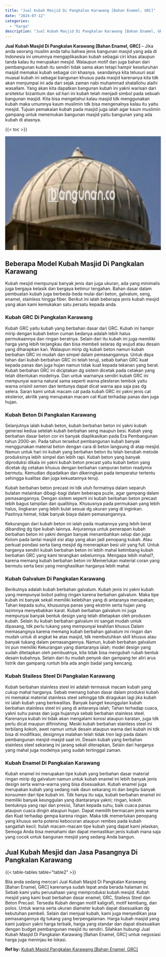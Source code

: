 ```yaml
---
title: "Jual Kubah Masjid Di Pangkalan Karawang [Bahan Enamel, GRC]"
date: "2024-07-12"
categories: 
  - "harga"
description: "Jual Kubah Masjid Di Pangkalan Karawang [Bahan Enamel, GRC]. Bila anda sedang mencari Jual Kubah Masjid Di Pangkalan Karawang [Bahan Enamel, GRC] karenanya..."
---
```


**Jual Kubah Masjid Di Pangkalan Karawang \[Bahan Enamel, GRC\]** – Jika anda seorang muslim anda tahu bahwa jenis bangunan masjid yang ada di Indonesia ini umumnya mengaplikasikan kubah sebagai ciri khas ataupun tanda kalau itu merupakan mesjid. Walaupun motif dan juga bahan dari pembangunan kubah itu sendiri tidak sama akan tetapi hampir keseluruhan masjid memakai kubah sebagai ciri khasnya. seandainya kita telusuri asal muasal kubah ini sebagai bangunan khusus pada masjid karenanya kita tdk akan menjumpai ini ada dari sejak zaman nabi muhammad shalallohu alaihi wasallam. Yang akan kita dapatkan bangunan kubah ini yakni warisan dari arsitektur bizantium dan sd hari ini kubah telah menjadi simbol pada sebuah bangunan masjid. Kita bisa mengetahui kalau masjid tdk menggunakan kubah maka umumnya kaum muslimin tdk bisa mengenalnya kalau itu yaitu mesjid. Tujuan pemakaian kubah pada masjid juga ialah agar kaum muslimin gampang untuk menemukan bangunan masjid yaitu bangunan yang ada kubah di atasnya.

{{< toc >}}

![Jual Kubah Masjid Di Pangkalan Karawang [Bahan Enamel, GRC]](/images/jual-kubah-masjid-16.png)

## Beberapa Model Kubah Masjid Di Pangkalan Karawang

Kubah mesjid mempunyai banyak jenis dan juga ukuran, ada yang minimalis juga bergaya kelasik dan bergaya ketimur tengahan. Bahan dasar dalam pembuatan kubah juga berbeda-beda mulai dari beton, galvalum, seng, enamel, stainless hingga fiber. Berikut ini ialah beberapa jenis kubah mesjid yang akan kami kemukakan satu persatu kepada anda.

### Kubah GRC Di Pangkalan Karawang

Kubah GRC yaitu kubah yang berbahan dasar dari GRC. Kubah ini hampir mirip dengan kubah beton cuman bedanya adalah lebih halus permukaannya dan ringan beratnya. Selain dari itu kubah ini juga memiliki harga yang lebih terjangkau dan bisa membeli selaras dg wujud atau desain yang diharapkan kan. Walaupun mirip dg kubah beton namun kubah berbahan GRC ini mudah dan simpel dalam pemasangannya. Untuk daya tahan dari kubah berbahan GRC ini telah teruji, sebab bahan GRC kuat kepada panas dan juga hujan namun tidak kuat kepada tekanan yang berat. Kubah berbahan GRC ini diciptakan dg sistem dicetak pada cetakan yang telah ditentukan modelnya. Dan untuk warnanya sendiri kubah GRC ini mempunyai warna natural sama seperti warna plesteran tembok yaitu warna orisinil semen dan tentunya dapat dicat warna apa saja pas dg selera. Saran kami untuk macam cat pada kubah GRC ini yakni jenis cat eksterior, akrilik yang merupakan macam cat Kuat terhadap panas dan juga hujan.

### Kubah Beton Di Pangkalan Karawang

Selanjutnya ialah kubah beton, kubah berbahan beton ini yakni kubah generasi kedua setelah kubah berbahan seng maupun besi. Kubah yang berbahan dasar beton cor ini banyak diaplikasikan pada Era Pembangunan tahun 2000-an. Pada tahun tersebut pembangunan kubah banyak menggunakan material beton dengan cara di beton langsung di atap mesjid. Namun untuk hari ini kubah yang berbahan beton itu telah berubah metode produksinya lebih simpel dan lebih rapi. Kubah beton yang banyak diproduksi dikala ini yakni kubah beton precast yaitu kubah beton yang dicetak dg cetakan khusus dengan berbahan campuran beton readymix bermutu. Kemudian dipadatkan dan dikeringkan pada temperatur tertentu sehingga kualitas dan juga kekuatannya teruji.

Kubah berbahan beton precast ini tdk utuh formatnya dalam separuh bulatan melainkan dibagi-bagi dalam beberapa puzle, agar gampang dalam pemasangannya. Dengan sistem seperti ini kubah berbahan beton precast lebih bagus tampilan dan qualitinya. Khususnya pada permukaan yang lebih halus, lingkaran yang lebih bulat sesuai dg ukuran yang di inginkan. Pastinya hemat, tidak banyak biaya dalam pemasangannya.

Kekurangan dari kubah beton ini ialah pada muatannya yang lebih berat dibanding dg tipe kubah lainnya. Anjurannya untuk penerapan kubah berbahan beton ini yakni dengan banyak menambahkan selup dan juga Kolom pada lantai masjid sisi atap yang akan jadi penopang kubah. Atau perkuat pondasi serta tiang mesjid dg menerapkan besi ulir yang full. Untuk harganya sendiri kubah berbahan beton ini lebih mahal ketimbang kubah berbahan GRC yang kami terangkan sebelumnya. Mengapa lebih mahal?, karena memang kubah berbahan beton ini Memerlukan material coran yang bermutu serta besi yang menghasilkan harganya lebih mahal.

### Kubah Galvalum Di Pangkalan Karawang

Berikutnya adalah kubah berbahan galvalum. Kubah jenis ini yakni kubah yang mempunyai bobot paling ringan karena berbahan galvalum. Maka tipe kubah ini banyak sekali memiliki kelebihan yang di antaranya merupakan; Tahan kepada suhu, khususnya panas yang ekstrim serta hujan yang lazimnya menyebabkan karat. Kubah berbahan galvalum ini juga mempunyai banyak bentuk design yang telah ditetapkan oleh produsen kubah. Selain itu kubah berbahan galvalum ini sangat mudah untuk dipasang, tdk perlu tukang yang mempunyai keahlian khusus Dalam memasangnya karena memang kubah berbahan galvalum ini ringan dan mudah untuk di angkat ke atas masjid, tdk membutuhkan skill khusus atau banyak tukang dalam pemasangannya. Namun, kubah berbahan galvalum ini pun memiliki Kekurangan yang diantaranya ialah; model design yang sudah ditetapkan oleh pembuatnya, kita tidak bisa mengubah rubah bentuk desain kubahnya. Selain dari itu mudah penyok dan gampang ter aliri arus listrik dan gampang runtuh bila ada angin badai yang kencang.

### Kubah Stailess Steel Di Pangkalan Karawang

Kubah berbahan stainless steel ini adalah termasuk macam kubah yang cukup mahal harganya. Sebab memang bahan dasar dalam produksi kubah ini memakai material stainless steel sehingga tdk diragukan lagi jika kubah ini ialah kubah yang berkwalitas. Banyak banget keunggulan kubah berbahan stainless steel ini yang di antaranya ialah; Tahan terhadap cuaca, yakni suhu panas dan juga hujannya sebab berbahan stainless steel. Karenanya kubah ini tidak akan mengalami korosi ataupun karatan, juga tdk perlu dicat maupun difinishing. Meski kubah berbahan stainless steel ini terbilang kokoh, awet namun untuk desain ataupun warna dari kubah ini tdk bisa di modifikasi, designnya malahan telah tidak tren lagi pada dalam pembangunan mesjid-masjid saat ini. Desain kubah yang berbahan stainless steel sekarang ini jarang sekali diterapkan, Selain dari harganya yang mahal juga modelnya yang sudah tertinggal zaman.

### Kubah Enamel Di Pangkalan Karawang

Kubah enamel ini merupakan tipe kubah yang berbahan dasar material ringan mirip dg galvalum namun untuk kubah enamel ini lebih banyak jenis design serta warna-warna yang bisa disesuaikan. Kubah enamel juga merupakan kubah yang sedang naik daun sekarang ini dan begitu banyak konsumen dari tipe kubah ini. Tdk hanya itu saja, kubah berbahan enamel ini memiliki banyak keunggulan yang diantaranya yakni; ringan, kokoh bentuknya yang rapi dan presisi, Tahan kepada suhu, baik cuaca panas ataupun cuaca dingin ataupun hujan. Dapat memilih bermacam jenis warna dan Kuat terhadap gempa karena ringan. Maka tdk memerlukan penopang yang khusus serta potensi kebocoran ataupun rembes pada kubah sangatlah kecil. Itulah macam-macam tipe kubah yang dapat kami jelaskan, Semoga Anda bisa memahami dan dapat memastikan jenis kubah mana saja yang cocok untuk bangunan mesjid yang sedang Anda bangun.

## Jual Kubah Mesjid dan Jasa Pasangnya Di Pangkalan Karawang

{{< table-tables table="table2" >}}

Bila anda sedang mencari Jual Kubah Masjid Di Pangkalan Karawang \[Bahan Enamel, GRC\] karenanya sudah tepat anda berada halaman ini. Sebab kami yaitu perusahaan yang memproduksi kubah mesjid. Kubah mesjid yang kami buat berbahan dasar enamel, GRC, Stailess Steel dan Beton Precast. Tersedia Kubah dengan motif kaligrafi, motif kembang, dan polos. Untuk warna serta ukuran diameter kubah dapat disesuaikan dg kebutuhan pembeli. Selain dari menjual kubah, kami juga menyedikan jasa pemasangannya dg tukang yang berpengalaman. Harga kubah masjid yang kami jualpun yakni harga terbaik, harga yang standar dan dapat disesuaikan dengan budget pembangunan mesjid itu sendiri. Silahkan hubungi Jual Kubah Masjid Di Pangkalan Karawang \[Bahan Enamel, GRC\] untuk negosiasi harga juga meninjau ke lokasi.

**Ref by:** [Kubah Masjid Pangkalan Karawang [Bahan Enamel, GRC]](https://id.wikipedia.org/wiki/Kubah)
